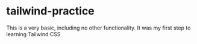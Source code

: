 # tailwind-practice
This is a very basic, including no other functionality. It was my first step to learning Tailwind CSS
